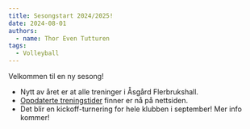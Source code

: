 ```yaml
---
title: Sesongstart 2024/2025!
date: 2024-08-01
authors:
  - name: Thor Even Tutturen
tags:
  - Volleyball
---
```


Velkommen til en ny sesong!

- Nytt av året er at alle treninger i Åsgård Flerbrukshall.
- [Oppdaterte treningstider](/lag) finner er nå på nettsiden.
- Det blir en kickoff-turnering for hele klubben i september! Mer info kommer!

<!-- - Vi trenger nå i Åsgård Flerbrukshall. Det er bra! Litt om hvorfor.

- Kickoff-turnering.

- Oppdaterte treningstider

- Tullball

- Foreldretrening
-->
